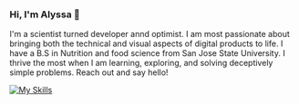 ### Hi, I'm Alyssa 👋

I'm a scientist turned developer annd optimist. I am most passionate about bringing both the technical and visual aspects of digital products to life. I have a B.S in Nutrition and food science from San Jose State University. I thrive the most when I am learning, exploring, and solving deceptively simple problems. Reach out and say hello!

[![My Skills](https://skills.thijs.gg/icons?i=js,html,css,py,nodejs,react,mongodb,postgres,figma,git&theme=light)](https://skills.thijs.gg)
